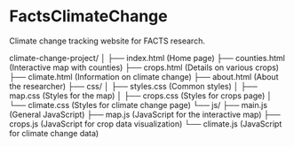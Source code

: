# FactsClimateChange
Climate change tracking website for FACTS research.

climate-change-project/
│
├── index.html       (Home page)
├── counties.html    (Interactive map with counties)
├── crops.html       (Details on various crops)
├── climate.html     (Information on climate change)
├── about.html       (About the researcher)
├── css/
│   ├── styles.css   (Common styles)
│   ├── map.css      (Styles for the map)
│   ├── crops.css    (Styles for crops page)
│   └── climate.css  (Styles for climate change page)
└── js/
    ├── main.js      (General JavaScript)
    ├── map.js       (JavaScript for the interactive map)
    ├── crops.js     (JavaScript for crop data visualization)
    └── climate.js   (JavaScript for climate change data)
